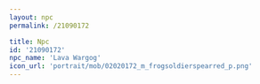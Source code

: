 ```yaml
---
layout: npc
permalink: /21090172

title: Npc
id: '21090172'
npc_name: 'Lava Wargog'
icon_url: 'portrait/mob/02020172_m_frogsoldierspearred_p.png'
---
```

